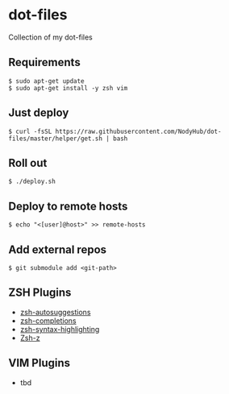 # dot-files
Collection of my dot-files

## Requirements

```shell
$ sudo apt-get update
$ sudo apt-get install -y zsh vim
```

## Just deploy

```shell
$ curl -fsSL https://raw.githubusercontent.com/NodyHub/dot-files/master/helper/get.sh | bash
```

## Roll out

```shell
$ ./deploy.sh
```

## Deploy to remote hosts

```$
$ echo "<[user]@host>" >> remote-hosts
```

## Add external repos

```shell
$ git submodule add <git-path>
```

## ZSH Plugins

* [zsh-autosuggestions](https://github.com/zsh-users/zsh-autosuggestions)
* [zsh-completions](https://github.com/zsh-users/zsh-completions)
* [zsh-syntax-highlighting](https://github.com/zsh-users/zsh-syntax-highlighting)
* [Zsh-z](https://github.com/zsh-users/zsh-completions)

## VIM Plugins

* tbd

